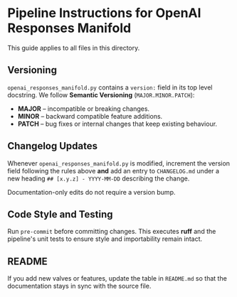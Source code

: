 # Pipeline Instructions for OpenAI Responses Manifold

This guide applies to all files in this directory.

## Versioning

`openai_responses_manifold.py` contains a `version:` field in its top level docstring.
We follow **Semantic Versioning** (`MAJOR.MINOR.PATCH`):

- **MAJOR** – incompatible or breaking changes.
- **MINOR** – backward compatible feature additions.
- **PATCH** – bug fixes or internal changes that keep existing behaviour.

## Changelog Updates

Whenever `openai_responses_manifold.py` is modified, increment the version field
following the rules above **and** add an entry to `CHANGELOG.md` under a new
heading `## [x.y.z] - YYYY-MM-DD` describing the change.

Documentation-only edits do not require a version bump.

## Code Style and Testing

Run `pre-commit` before committing changes. This executes **ruff** and the
pipeline's unit tests to ensure style and importability remain intact.

## README

If you add new valves or features, update the table in `README.md` so that the
documentation stays in sync with the source file.
